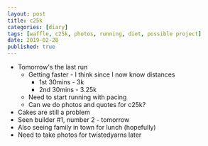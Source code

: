 ```yaml
---
layout: post
title: c25k
categories: [diary] 
tags: [waffle, c25k, photos, running, diet, possible project]
date: 2019-02-28
published: true
---
```

* Tomorrow's the last run
  * Getting faster - I think since I now know distances
    * 1st 30mins - 3k
    * 2nd 30mins - 3.25k
  * Need to start running with pacing
  * Can we do photos and quotes for c25k?
* Cakes are still a problem
* Seen builder #1, number 2 - tomorrow 
* Also seeing family in town for lunch (hopefully)
* Need to take photos for twistedyarns later
